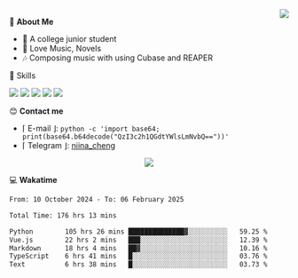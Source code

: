 <a href="#">
    <img align="right" src="https://github-readme-stats-tau-lilac-25.vercel.app/api?username=irorange27&count_private=true&show_icons=true&theme=transparent" />
</a>

💭 **About Me**

- 🏫 A college junior student
- 🍕 Love Music, Novels
- 🎶 Composing music with using Cubase and REAPER


🚀 Skills

![](https://img.shields.io/badge/-python-3e74a2?style=for-the-badge&logo=Python&logoColor=fff
)
![](https://img.shields.io/badge/-javascript-f0db4f?style=for-the-badge&logo=JavaScript&logoColor=fff
)
![](https://img.shields.io/badge/-vue3-41b883?style=for-the-badge&logo=Vue.js&logoColor=fff
)
![](https://img.shields.io/badge/-docker-2496ed?style=for-the-badge&logo=Docker&logoColor=fff
)
![](https://img.shields.io/badge/-linux-000000?style=for-the-badge&logo=Linux&logoColor=fff&color=000
)

😊 **Contact me**

- ⌈ E-mail ⌋: `python -c 'import base64; print(base64.b64decode("QzI3c2h1QGdtYWlsLmNvbQ=="))'`
- ⌈ Telegram ⌋: [niina_cheng](https://t.me/niina_cheng)

</p>
    <p align="center">
    <img src="https://profile-counter.glitch.me/{irorange27}/count.svg" />
</p>

💻 **Wakatime**

<!--START_SECTION:waka-->

```txt
From: 10 October 2024 - To: 06 February 2025

Total Time: 176 hrs 13 mins

Python        105 hrs 26 mins ██████████████▓░░░░░░░░░░   59.25 %
Vue.js        22 hrs 2 mins   ███░░░░░░░░░░░░░░░░░░░░░░   12.39 %
Markdown      18 hrs 4 mins   ██▓░░░░░░░░░░░░░░░░░░░░░░   10.16 %
TypeScript    6 hrs 41 mins   █░░░░░░░░░░░░░░░░░░░░░░░░   03.76 %
Text          6 hrs 38 mins   █░░░░░░░░░░░░░░░░░░░░░░░░   03.73 %
```

<!--END_SECTION:waka-->
